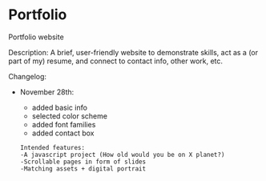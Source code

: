 # Portfolio
Portfolio website

Description: A brief, user-friendly website to demonstrate skills, act as a (or part of my) resume, and connect to
contact info, other work, etc.

Changelog:
<ul>
    <li>November 28th: </li>
    <ul>
        <li>added basic info
        <li>selected color scheme
        <li>added font families
        <li>added contact box
    </ul>
    
    Intended features:
    -A javascript project (How old would you be on X planet?)
    -Scrollable pages in form of slides
    -Matching assets + digital portrait